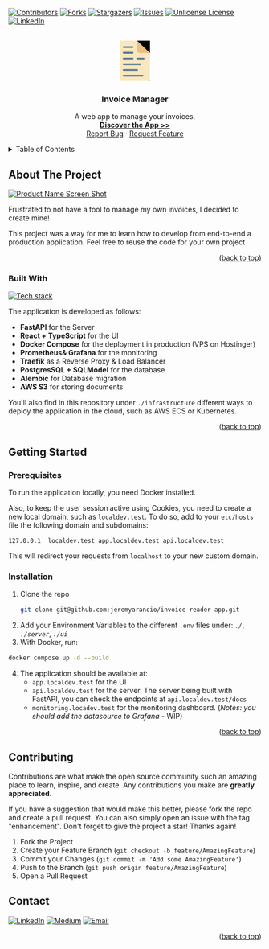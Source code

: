 <a id="readme-top"></a>

[![Contributors][contributors-shield]][contributors-url]
[![Forks][forks-shield]][forks-url]
[![Stargazers][stars-shield]][stars-url]
[![Issues][issues-shield]][issues-url]
[![Unlicense License][license-shield]][license-url]
[![LinkedIn][linkedin-shield]][linkedin-url]



<!-- PROJECT LOGO -->
<br />
<div align="center">
  <a href="https://github.com/jeremyarancio/invoice-reader-app">
    <img src="assets/logo.png" alt="Logo" width="60" height="80">
  </a>

  <h3 align="center">Invoice Manager</h3>

  <p align="center">
    A web app to manage your invoices.
    <br />
    <a href="https://app.myinvoicemanager.pro/"><strong>Discover the App >></strong></a>
    <br />
    <a href="https://github.com/jeremyarancio/invoice-reader-app/issues/new?labels=Bug&template=bug-report---.md">Report Bug</a>
    &middot;
    <a href="https://github.com/jeremyarancio/invoice-reader-app/issues/new?labels=enhancement&template=feature-request---.md">Request Feature</a>
  </p>
</div>



<!-- TABLE OF CONTENTS -->
<details>
  <summary>Table of Contents</summary>
  <ol>
    <li>
      <a href="#about-the-project">About The Project</a>
      <ul>
        <li><a href="#built-with">Built With</a></li>
      </ul>
    </li>
    <li>
      <a href="#getting-started">Getting Started</a>
      <ul>
        <li><a href="#prerequisites">Prerequisites</a></li>
        <li><a href="#installation">Installation</a></li>
      </ul>
    </li>
    <li><a href="#contributing">Contributing</a></li>
    <li><a href="#contact">Contact</a></li>
  </ol>
</details>



<!-- ABOUT THE PROJECT -->
## About The Project

[![Product Name Screen Shot](assets/Animation.gif)](assets/Animation.gif)

Frustrated to not have a tool to manage my own invoices, I decided to create mine!

This project was a way for me to learn how to develop from end-to-end a production application. Feel free to reuse the code for your own project

<p align="right">(<a href="#readme-top">back to top</a>)</p>


### Built With

[![Tech stack](https://skillicons.dev/icons?i=python,fastapi,postgres,typescript,react,bootstrap,vite,docker,prometheus,grafana,aws)](https://skillicons.dev)

The application is developed as follows: 

* **FastAPI** for the Server
* **React + TypeScript** for the UI
* **Docker Compose** for the deployment in production (VPS on Hostinger)
* **Prometheus& Grafana** for the monitoring
* **Traefik** as a Reverse Proxy & Load Balancer
* **PostgresSQL + SQLModel** for the database
* **Alembic** for Database migration
* **AWS S3** for storing documents

You'll also find in this repository under `./infrastructure` different ways to deploy the application in the cloud, such as AWS ECS or Kubernetes.

<p align="right">(<a href="#readme-top">back to top</a>)</p>


## Getting Started

### Prerequisites

To run the application locally, you need Docker installed.

Also, to keep the user session active using Cookies, you need to create a new local domain, such as `localdev.test`.
To do so, add to your `etc/hosts` file the following domain and subdomains: 

```
127.0.0.1  localdev.test app.localdev.test api.localdev.test
```

This will redirect your requests from `localhost` to your new custom domain.

### Installation

1. Clone the repo
   ```sh
   git clone git@github.com:jeremyarancio/invoice-reader-app.git
   ```
2. Add your Environment Variables to the different `.env` files under: *`./`*, *`./server`*, *`./ui`* 
3. With Docker, run:

```sh
docker compose up -d --build
```
4. The application should be available at:
    * `app.localdev.test` for the UI
    * `api.localdev.test` for the server. The server being built with FastAPI, you can check the endpoints at `api.localdev.test/docs`
    * `monitoring.locadev.test` for the monitoring dashboard. (*Notes: you should add the datasource to Grafana* - WIP)

<p align="right">(<a href="#readme-top">back to top</a>)</p>



<!-- CONTRIBUTING -->
## Contributing

Contributions are what make the open source community such an amazing place to learn, inspire, and create. Any contributions you make are **greatly appreciated**.

If you have a suggestion that would make this better, please fork the repo and create a pull request. You can also simply open an issue with the tag "enhancement".
Don't forget to give the project a star! Thanks again!

1. Fork the Project
2. Create your Feature Branch (`git checkout -b feature/AmazingFeature`)
3. Commit your Changes (`git commit -m 'Add some AmazingFeature'`)
4. Push to the Branch (`git push origin feature/AmazingFeature`)
5. Open a Pull Request



<!-- CONTACT -->
## Contact

[![LinkedIn](https://img.shields.io/badge/linkedin-%230077B5.svg?style=for-the-badge&logo=linkedin&logoColor=white)](https://www.linkedin.com/in/jeremy-arancio/)
[![Medium](https://img.shields.io/badge/Medium-12100E?style=for-the-badge&logo=medium&logoColor=white)](https://medium.com/@jeremyarancio)
[![Email](https://img.shields.io/badge/Gmail-D14836?style=for-the-badge&logo=gmail&logoColor=white)](mailto:jeremyarancio.freelance@gmail.com)



<p align="right">(<a href="#readme-top">back to top</a>)</p>



<!-- MARKDOWN LINKS & IMAGES -->
<!-- https://www.markdownguide.org/basic-syntax/#reference-style-links -->
[contributors-shield]: https://img.shields.io/github/contributors/jeremyarancio/invoice-reader-app?style=for-the-badge
[contributors-url]: https://github.com/jeremyarancio/invoice-reader-app/graphs/contributors
[forks-shield]: https://img.shields.io/github/forks/jeremyarancio/invoice-reader-app?style=for-the-badge
[forks-url]: https://github.com/jeremyarancio/invoice-reader-app/network/members
[stars-shield]: https://img.shields.io/github/stars/jeremyarancio/invoice-reader-app.svg?style=for-the-badge
[stars-url]: https://github.com/jeremyarancio/invoice-reader-app/stargazers
[issues-shield]: https://img.shields.io/github/issues/jeremyarancio/invoice-reader-app.svg?style=for-the-badge
[issues-url]: https://github.com/jeremyarancio/invoice-reader-app/issues
[license-shield]: https://img.shields.io/github/license/jeremyarancio/invoice-reader-app.svg?style=for-the-badge
[license-url]: https://github.com/jeremyarancio/invoice-reader-app/blob/master/LICENSE.txt
[linkedin-shield]: https://img.shields.io/badge/-LinkedIn-black.svg?style=for-the-badge&logo=linkedin&colorB=555
[linkedin-url]: https://www.linkedin.com/in/jeremy-arancio/

